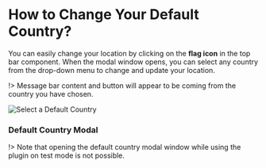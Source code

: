 # How to Change Your Default Country?

You can easily change your location by clicking on the **flag icon** in the top bar component. When the modal window opens, you can select any country from the drop-down menu to change and update your location.

!> Message bar content and button will appear to be coming from the country you have chosen.

![Select a Default Country](http://res.cloudinary.com/mypreview/image/upload/v1492445132/select-default-country_znzmtp.gif)

### Default Country Modal

!> Note that opening the default country modal window while using the plugin on test mode is not possible.
